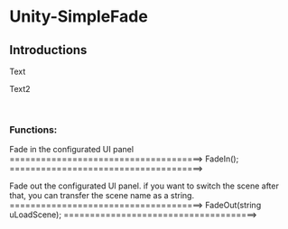 # Unity-SimpleFade
<h2>Introductions</h2>
Text
<img src="https://user-images.githubusercontent.com/75275468/151568655-0cb12f7a-5a78-4d34-9625-80111bd49491.png" alt="">

Text2

</br>
<img src="https://user-images.githubusercontent.com/75275468/151570719-9c6464e6-5135-4dd9-a247-5ab20dbdfe2b.png" alt="">

<h3>Functions:</h3>
Fade in the configurated UI panel
=====================================>
FadeIn();
=====================================>

Fade out the configurated UI panel. if you want to switch the scene after that, 
you can transfer the scene name as a string.
=====================================>
FadeOut(string uLoadScene);
=====================================>
